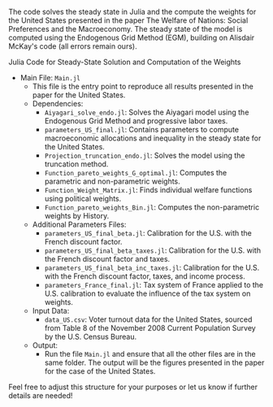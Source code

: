 The code solves the steady state in Julia and the compute the weights for the United States presented in the paper The Welfare of Nations: Social Preferences and the Macroeconomy.
The steady state of the model is computed using the Endogenous Grid Method (EGM), building on Alisdair McKay's code (all errors remain ours).

Julia Code for Steady-State Solution and Computation of the Weights

- Main File: `Main.jl`
  - This file is the entry point to reproduce all results presented in the paper for the United States.
  - Dependencies:
    - `Aiyagari_solve_endo.jl`: Solves the Aiyagari model using the Endogenous Grid Method and progressive labor taxes.
    - `parameters_US_final.jl`: Contains parameters to compute macroeconomic allocations and inequality in the steady state for the United States.
    - `Projection_truncation_endo.jl`: Solves the model using the truncation method.
    - `Function_pareto_weights_G_optimal.jl`: Computes the parametric and non-parametric weights.
    - `Function_Weight_Matrix.jl`: Finds individual welfare functions using political weights.
    - `Function_pareto_weights_Bin.jl`: Computes the non-parametric weights by History.
  - Additional Parameters Files:
    - `parameters_US_final_beta.jl`: Calibration for the U.S. with the French discount factor.
    - `parameters_US_final_beta_taxes.jl`: Calibration for the U.S. with the French discount factor and taxes.
    - `parameters_US_final_beta_inc_taxes.jl`: Calibration for the U.S. with the French discount factor, taxes, and income process.
    - `parameters_France_final.jl`: Tax system of France applied to the U.S. calibration to evaluate the influence of the tax system on weights.
  - Input Data:
    - `data_US.csv`: Voter turnout data for the United States, sourced from Table 8 of the November 2008 Current Population Survey by the U.S. Census Bureau.
  - Output:
    - Run the file `Main.jl` and ensure that all the other files are in the same folder. The output will be the figures presented in the paper for the case of the United States. 

Feel free to adjust this structure for your purposes or let us know if further details are needed!

